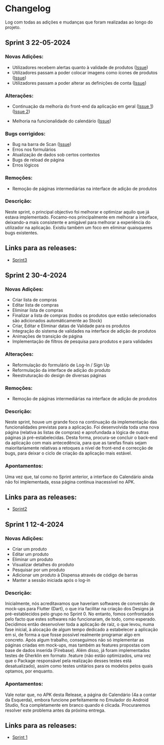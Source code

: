 # Changelog

Log com todas as adições e mudanças que foram realizadas ao longo do projeto.

## Sprint 3 22-05-2024

### Novas Adições:

- Utilizadores recebem alertas quanto à validade de produtos (<a href="https://github.com/FEUP-LEIC-ES-2023-24/2LEIC14T3/issues/26">Issue</a>)
- Utilizadores passam a poder colocar imagens como ícones de produtos (<a href="https://github.com/FEUP-LEIC-ES-2023-24/2LEIC14T3/issues/28">Issue</a>)
- Utilizadores passam a poder alterar as definições de conta (<a href="https://github.com/FEUP-LEIC-ES-2023-24/2LEIC14T3/issues/29">Issue</a>)

### Alterações:

- Continuação da melhoria do front-end da aplicação em geral (<a href="https://github.com/FEUP-LEIC-ES-2023-24/2LEIC14T3/issues/13">Issue 1</a>)
(<a href="https://github.com/FEUP-LEIC-ES-2023-24/2LEIC14T3/issues/30">Issue 2</a>)


- Melhoria na funcionalidade do calendário (<a href="https://github.com/FEUP-LEIC-ES-2023-24/2LEIC14T3/issues/27">Issue</a>)

### Bugs corrigidos:

- Bug na barra de Scan (<a href="https://github.com/FEUP-LEIC-ES-2023-24/2LEIC14T3/issues/14">Issue</a>)
- Erros nos formulários
- Atualização de dados sob certos contextos
- Bugs de reload de página
- Erros lógicos

### Remoções:

- Remoção de páginas intermediárias na interface de adição de produtos


### Descrição:

Neste sprint, o principal objectivo foi melhorar e optimizar aquilo que já estava implementado. Focamo-nos principalmente em melhorar a interface, deixando-a mais consistente e amigável para melhorar a experiência do utilizador na aplicação. Existiu também um foco em eliminar quaisqueres bugs existentes.

## Links para as releases:

- <a href="https://github.com/FEUP-LEIC-ES-2023-24/2LEIC14T3/releases/tag/Sprint_3">Sprint3</a>



## Sprint 2 30-4-2024

### Novas Adições:

- Criar lista de compras
- Editar lista de compras
- Eliminar lista de compras
- Finalizar a lista de compras (todos os produtos que estão selecionados são adicionados automáticamente ao Stock)
- Criar, Editar e Eliminar datas de Validade para os produtos
- Integração do sistema de validades na interface de adição de produtos
- Animações de transição de página
- Implementação de filtros de pesquisa para produtos e para validades

### Alterações:

- Reformulação do formulário de Log-In / Sign Up
- Reformulação da interface de adição do produto
- Reestruturação do design de diversas páginas

### Remoções:

- Remoção de páginas intermediárias na interface de adição de produtos


### Descrição:

Neste sprint, houve um grande foco na continuação da implementação das funcionalidades previstas para a aplicação. Foi desenvolvida toda uma nova página (relativa às listas de compras) e aprofundada a lógica de outras páginas já pré-estabelecidas. Desta forma, procura-se concluir o back-end da aplicação com mais antecedência, para que as tarefas finais sejam maioritariamente relativas a retoques a nível de front-end e correcção de bugs, para deixar o ciclo de criação da aplicação mais estável.


### Apontamentos:

Uma vez que, tal como no Sprint anterior, a interface do Calendário ainda não foi implementada, essa página continua inacessível no APK.


## Links para as releases:

- <a href="https://github.com/FEUP-LEIC-ES-2023-24/2LEIC14T3/releases/tag/Sprint_2">Sprint2</a>





## Sprint 1 12-4-2024

### Novas Adições:

- Criar um produto 
- Editar um produto
- Eliminar um produto
- Visualizar detalhes do produto
- Pesquisar por um produto
- Adicionar um produto à Dispensa através de código de barras
- Manter a sessão iniciada após o log-in

### Descrição:


Inicialmente, nós acreditavamos que haveriam softwares de conversão de mock-ups para Flutter (Dart), o que iria facilitar na criação dos Designs já pré-establecidos pelo grupo no Sprint 0. 
No entanto, fomos confrontados pelo facto que estes softwares não funcionaram, de todo, como esperado. 
Decidimos então desenvolver toda a aplicação de raíz, o que levou, numa fase inícial, à alocação de algum tempo dedicado a estabelecer a aplicação em si, de forma a que fosse possível realmente programar algo em concreto. 
Após algum trabalho, conseguimos não só implementar as páginas criadas em mock-ups, mas também as features propostas com base de dados inserida (Firebase). 
Além disso, já foram implementados testes de Gherklin em formato .feature (não estão optimizados, uma vez que o Package responsável pela realização desses testes está desatualizado), assim como testes unitários para os modelos pelos quais optamos, por enquanto.

### Apontamentos:

Vale notar que, no APK desta Release, a página do Calendário (4a a contar da Esquerda), embora funcione perfeitamente no Emulador do Android Studio, fica completamente em branco quando é clicada. 
Procuraremos resolver este problema antes da próxima entrega.

## Links para as releases:

- <a href="https://github.com/FEUP-LEIC-ES-2023-24/2LEIC14T3/releases/tag/Sprint_1">Sprint 1</a>
